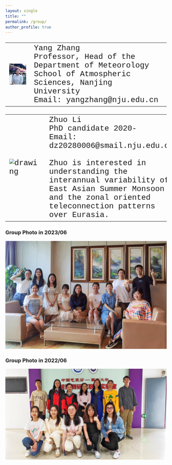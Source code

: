 ```yaml
---
layout: single
title: ""
permalink: /group/
author_profile: true
---
```





<font size="5" face="Courier New" >
<table>
  <tr>
    <td><img src="/images/Yang_2014_4.png" alt="drawing" width="200" div align=center /></td>
    <td colspan="3">Yang Zhang <br> Professor, Head of the Department of Meteorology <br>School of Atmospheric Sciences, Nanjing University<br>Email: yangzhang@nju.edu.cn<br></td>
  </tr>
</table>
<table>
  <tr>
    <td><img src="/images/500x300.png" alt="drawing" width="300"/></td>
    <td>Zhuo Li<br>PhD candidate 2020-<br>Email: dz20280006@smail.nju.edu.cn<br><br>Zhuo is interested in understanding the interannual variability of East Asian Summer Monsoon and the zonal oriented teleconnection patterns over Eurasia.</td>
    <td><img src="/images/500x300.png" alt="drawing" width="300"/></td>
    <td>somebody.</td>
  </tr>
</table>

</font>


### Group Photo in 2023/06

![groupphoto1](/images/groupphoto1.JPG)

### Group Photo in 2022/06

![groupphoto1](/images/groupphoto2.JPG)


